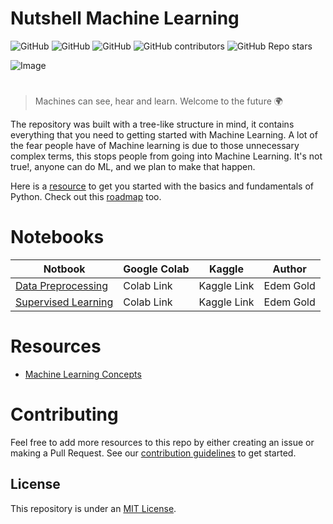 # Nutshell Machine Learning

![GitHub](https://img.shields.io/github/license/EdemGold/Nutshell-Machine-Learning)
![GitHub](https://img.shields.io/badge/Contributions-welcome-green)
![GitHub](https://img.shields.io/badge/PRs-welcome-green)
![GitHub contributors](https://img.shields.io/github/contributors/EdemGold/Nutshell-Machine-Learning)
![GitHub Repo stars](https://img.shields.io/github/stars/EdemGold/Nutshell-Machine-Learning)

![Image](https://github.com/Mannuel25/Nutshell-Machine-Learning/blob/main/Images/Image_1.png)

#

> Machines can see, hear and learn. Welcome to the future 🌍

The repository was built with a tree-like structure in mind, it contains everything that you need to getting started with Machine Learning. A lot of the fear people have of Machine learning is due to those unnecessary complex terms, this stops people from going into Machine Learning. It's not true!, anyone can do ML, and we plan to make that happen.

Here is a [resource](https://github.com/Mannuel25/Nutshell-Machine-Learning/blob/main/Learn_Python.md) to get you started with the basics and fundamentals of Python. Check out this [roadmap](Roadmap/roadmap.md) too.

# Notebooks

| Notbook                                                                                                                                                       | Google Colab | Kaggle      | Author    |
| ------------------------------------------------------------------------------------------------------------------------------------------------------------- | ------------ | ----------- | --------- |
| [Data Preprocessing](../blob/master/Machine%20Learning%20Concepts/Data_Preparation/Data%20Pre-procesing.ipynb)                                                | Colab Link   | Kaggle Link | Edem Gold |
| [Supervised Learning](../blob/master/Machine%20Learning%20Concepts/Supervised_Learning/Classification/Building%20Classification%20models/Naive%20Bayes.ipynb) | Colab Link   | Kaggle Link | Edem Gold |

# Resources

- [Machine Learning Concepts](https://github.com/EdemGold/Nutshell-Machine-Learning/tree/main/Machine%20Learning%20Concepts)

# Contributing

Feel free to add more resources to this repo by either creating an issue or making a Pull Request. See our [contribution guidelines](CONTRIBUTING.md) to get started.

## License

This repository is under an [MIT License](https://choosealicense.com/licenses/mit/).
